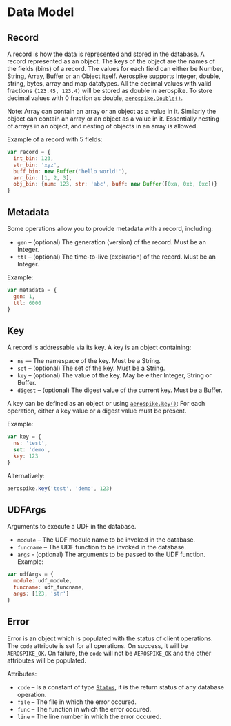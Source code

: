 # Data Model

<!--
################################################################################
record
################################################################################
-->
<a name="record"></a>

## Record

A record is how the data is represented and stored in the database. A record represented as an object. The keys of the object are the names of the fields (bins) of a record. The values for each field can either be Number, String, Array,  Buffer or an Object itself. Aerospike supports Integer, double, string, bytes, array and map datatypes. All the decimal values with valid fractions `(123.45, 123.4)` will be stored as double in aerospike. To store decimal values with 0 fraction as double, [`aerospike.Double()`](aerospike.md#Double).

Note: Array can contain an array or an object as a value in it. Similarly the object can contain an array or an object as a value in it. Essentially nesting of arrays in an object, and nesting of objects in an array is allowed.

Example of a record with 5 fields:

```js
var record = {
  int_bin: 123,
  str_bin: 'xyz',
  buff_bin: new Buffer('hello world!'),
  arr_bin: [1, 2, 3],
  obj_bin: {num: 123, str: 'abc', buff: new Buffer([0xa, 0xb, 0xc])}
}
```

<!--
################################################################################
metadata
################################################################################
-->
<a name="metadata"></a>

## Metadata

Some operations allow you to provide metadata with a record, including:

- `gen` – (optional) The generation (version) of the record. Must be an Integer.
- `ttl` – (optional) The time-to-live (expiration) of the record. Must be an Integer.

Example:

```js
var metadata = {
  gen: 1,
  ttl: 6000
}
```

<!--
################################################################################
key
################################################################################
-->
<a name="key"></a>

## Key

A record is addressable via its key. A key is an object containing:

- `ns` — The namespace of the key. Must be a String.
- `set` – (optional) The set of the key. Must be a String.
- `key` – (optional) The value of the key. May be either Integer, String or Buffer.
- `digest` – (optional) The digest value of the current key. Must be a Buffer.

A key can be defined as an object or using [`aerospike.key()`](aerospike.md#key):
For each operation, either a key value or a digest value must be present.

Example:

```js
var key = {
  ns: 'test',
  set: 'demo',
  key: 123
}
```

Alternatively:

```js
aerospike.key('test', 'demo', 123)
```
<!--
################################################################################
UDFArgs
################################################################################
-->
<a name="UDFArgs"></a>

## UDFArgs

Arguments to execute a UDF in the database.

- `module`   – The UDF module name to be invoked in the database.
- `funcname` – The UDF function to be invoked in the database.
- `args`     - (optional) The arguments to be passed to the UDF function.
Example:

```js
var udfArgs = {
  module: udf_module,
  funcname: udf_funcname,
  args: [123, 'str']
}
```


<!--
################################################################################
error
################################################################################
-->
<a name="error"></a>

## Error

Error is an object which is populated with the status of client operations. The
`code` attribute is set for all operations. On success, it will be
`AEROSPIKE_OK`. On failure, the `code` will not be `AEROSPIKE_OK` and the other
attributes will be populated.

Attributes:

- `code`    – Is a constant of type [`Status`](status.md), it is the return status of any database operation.
- `file`    – The file in which the error occured.
- `func`    – The function in which the error occured.
- `line`    – The line number in which the error occured.
